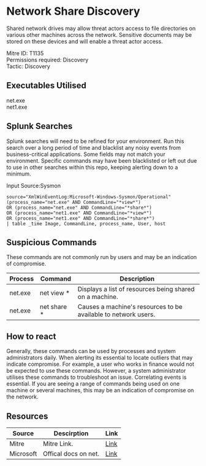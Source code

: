 # Network Share Discovery
Shared network drives may allow threat actors access to file directories on various other machines across the network. Sensitive documents may be stored on these devices and will enable a threat actor access. 

Mitre ID: T1135  
Permissions required: Discovery  
Tactic: Discovery  

## Executables Utilised
net.exe  
net1.exe

## Splunk Searches
Splunk searches will need to be refined for your environment. Run this search over a long period of time and blacklist any noisy events from business-critical applications. Some fields may not match your environment. Specific commands may have been blacklisted or left out due to use in other searches within this repo, keeping alerting down to a minimum.

Input Source:Sysmon
```
source="XmlWinEventLog:Microsoft-Windows-Sysmon/Operational"
(process_name="net.exe" AND CommandLine="*view*")
OR (process_name="net.exe" AND CommandLine="*share*")
OR (process_name="net1.exe" AND CommandLine="*view*")
OR (process_name="net1.exe" AND CommandLine="*share*")
| table _time Image, CommandLine, process_name, User, host

```

## Suspicious Commands
These commands are not commonly run by users and may be an indication of compromise.

| Process  | Command | Description
| ------------- | ------------- | -------- | 
| net.exe|net view * |Displays a list of resources being shared on a machine. |
| net.exe|net share * |Causes a machine's resources to be available to network users.|

## How to react
Generally, these commands can be used by processes and system administrators daily. When alerting its essential to locate outliers that may indicate compromise.
For example, a user who works in finance would not be expected to use these commands. However, a system administrator utilises these commands to troubleshoot an issue.
Correlating events is essential. If you are seeing a range of commands being used on one machine or several machines, this may be an indication of compromise on the network.

## Resources

| Source | Descirption | Link | 
| --- | --- | --- |
|Mitre |Mitre Link. |[Link](https://attack.mitre.org/techniques/T1135/) |
|Microsoft|Offical docs on net.|[Link](https://docs.microsoft.com/en-us/windows/desktop/winsock/net-exe-2) |
